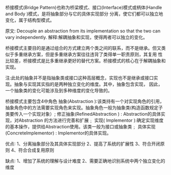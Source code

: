 桥接模式(Bridge Pattern)也称为桥梁模式、接口(Interface)模式或柄体(Handle and Body )模式，是将抽象部分与它的具体实现部分
分离，使它们都可以独立地变化，属于结构型模式。

原文: Decouple an abstraction from its implementation so that the two can vary independently.
解释:解耦抽象和实现，使得两者可以独立的变化。

桥接模式主要目的是通过组合的方式建立两个类之间的联系，而不是继承。但又类似于多重继承方案，但是多重继承方案往往违背了类得单一职责原则，其复用
性比较差，桥接模式是比多重继承更好的替代方案。桥接模式的核心在于解耦抽象和实现。

注:此处的抽象并不是指抽象类或接口这种高层概念，实现也不是继承或接口实现。抽象与实现其实指的是两种独立变化的维度。其中，抽象包含实现，
因此，一个抽象类的变化可能涉及到多种维度的变化导致的。

桥接模式主要包含4中角色
抽象(Abstraction )∶该类持有一个对实现角色的引用，抽象角色中的方法需要实现角色来实现。抽象角色一般为抽象类(构造函数规定子类要传入一个实现对象）;
修正抽象(RefinedAbstraction ) : Abstraction的具体实现，对Abstraction 的方法进行完善和扩展﹔
实现( Implementor ):确定实现维度的基本操作，提供给Abstraction使用。该类一般为接口或抽象类﹔
具体实现(ConcreteImplementor) : Implementor的具体实现。


优点∶
1、分离抽象部分及其具体实现部分
2、提高了系统的扩展性
3、符合开闭原则
4、符合合成复用原则

缺点∶
1、增加了系统的理解与设计难度
2、需要正确地识别系统中两个独立变化的维度
